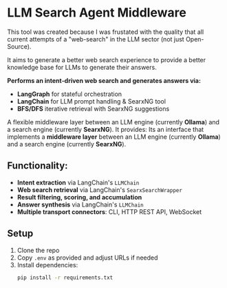 # LLM Search Agent Middleware

This tool was created because I was frustated with the quality that all current attempts of a "web-search" in the LLM sector (not just Open-Source).

It aims to generate a better web search experience to provide a better knowledge base for LLMs to generate their answers.

**Performs an intent‑driven web search and generates answers via:**

- **LangGraph** for stateful orchestration
- **LangChain** for LLM prompt handling & SearxNG tool
- **BFS/DFS** iterative retrieval with SearxNG suggestions

A flexible middleware layer between an LLM engine (currently **Ollama**) and a search engine (currently **SearxNG**). It provides:
Its an interface that implements a **middleware layer** between an LLM engine (currently **Ollama**) and a search engine (currently **SearxNG**). 

## Functionality:

- **Intent extraction** via LangChain's `LLMChain`
- **Web search retrieval** via LangChain's `SearxSearchWrapper`
- **Result filtering, scoring, and accumulation**
- **Answer synthesis** via LangChain's `LLMChain`
- **Multiple transport connectors**: CLI, HTTP REST API, WebSocket

## Setup
1. Clone the repo
2. Copy `.env` as provided and adjust URLs if needed
3. Install dependencies:
   ```bash
   pip install -r requirements.txt